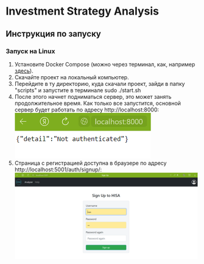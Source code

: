 
# Investment Strategy Analysis

## Инструкция по запуску
### Запуск на Linux  

1. Установите Docker Compose (можно через терминал, как, например [здесь](https://www.digitalocean.com/community/tutorials/how-to-install-and-use-docker-compose-on-ubuntu-20-04-ru)).
2. Скачайте проект на локальный компьютер.  
3. Перейдите в ту директорию, куда скачали проект, зайди в папку "scripts" и запустите в терминале sudo ./start.sh  
4. После этого начнет подниматься сервер, это может занять продолжительное время. Как только все запустится, основной сервер будет работать по адресу http://localhost:8000:   
![port8000](https://github.com/Investment-Strategy-Analysis/investment-strategy-analysis/blob/main/instruction_imgs/main_server.png) 
5. Страница с регистрацией доступна в браузере по адресу http://localhost:5001/auth/signup/:  
![port5001_signup](https://github.com/Investment-Strategy-Analysis/investment-strategy-analysis/blob/main/instruction_imgs/sign_up.png) 



